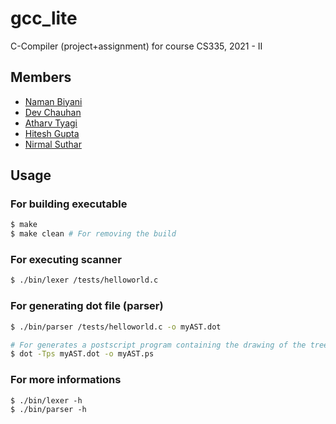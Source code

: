 # gcc_lite
C-Compiler (project+assignment) for course CS335, 2021 - II 

## Members
- [Naman Biyani](https://github.com/namanbiyani)
- [Dev Chauhan](https://github.com/dev-chauhan)
- [Atharv Tyagi](https://github.com/atharvtyagi)
- [Hitesh Gupta](https://github.com/hitesh-gupta-2111)
- [Nirmal Suthar](https://github.com/nirmal-suthar)

## Usage

### For building executable
```bash
$ make
$ make clean # For removing the build
```

### For executing scanner
```bash
$ ./bin/lexer /tests/helloworld.c
```

### For generating dot file (parser)
```bash
$ ./bin/parser /tests/helloworld.c -o myAST.dot

# For generates a postscript program containing the drawing of the tree 
$ dot -Tps myAST.dot -o myAST.ps 
```


### For more informations
```
$ ./bin/lexer -h
$ ./bin/parser -h
```